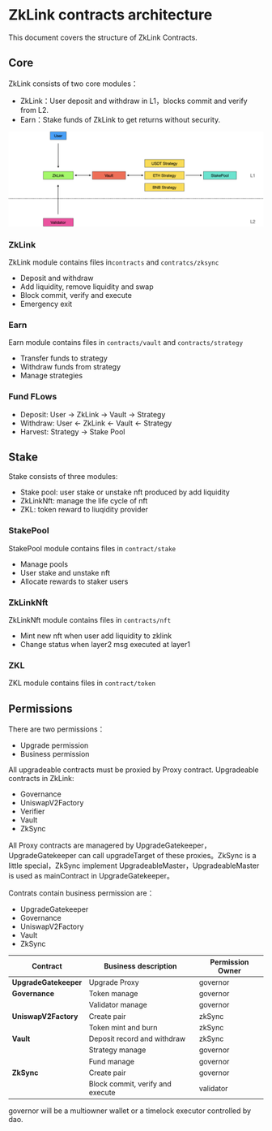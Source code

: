 # ZkLink contracts architecture

This document covers the structure of ZkLink Contracts.

## Core

ZkLink consists of two core modules：

* ZkLink：User deposit and withdraw in L1，blocks commit and verify from L2.
* Earn：Stake funds of ZkLink to get returns without security.

![image-20211128200745367](./contracts-structure.png)

### ZkLink

ZkLink module contains files in`contracts` and `contratcs/zksync`

* Deposit and withdraw
* Add liquidity, remove liquidity and swap
* Block commit, verify and execute
* Emergency exit

### Earn

Earn module contains files in `contracts/vault` and `contracts/strategy`

* Transfer funds to strategy
* Withdraw funds from strategy
* Manage strategies

### Fund FLows

* Deposit: User -> ZkLink -> Vault -> Strategy
* Withdraw: User <- ZkLink <- Vault <- Strategy
* Harvest: Strategy -> Stake Pool

## Stake

Stake consists of three modules:

* Stake pool: user stake or unstake nft produced by add liquidity
* ZkLinkNft: manage the life cycle of nft
* ZKL: token reward to liuqidity provider

### StakePool

StakePool module contains files in `contract/stake`

* Manage pools
* User stake and unstake nft
* Allocate rewards to staker users

### ZkLinkNft

ZkLinkNft module contains files in `contracts/nft`

* Mint new nft when user add liquidity to zklink
* Change status when layer2 msg executed at layer1

### ZKL

ZKL module contains files in `contract/token`

## Permissions

There are two permissions：

* Upgrade permission
* Business permission

All upgradeable contracts must be proxied by Proxy contract. Upgradeable contracts in ZkLink:

* Governance
* UniswapV2Factory
* Verifier
* Vault
* ZkSync

All Proxy contracts are managered by UpgradeGatekeeper，UpgradeGatekeeper can call upgradeTarget of these proxies。ZkSync is a little special，ZkSync  implement UpgradeableMaster，UpgradeableMaster is used as mainContract in UpgradeGatekeeper。

Contrats contain business permission are：

* UpgradeGatekeeper
* Governance
* UniswapV2Factory
* Vault
* ZkSync

| **Contract**          | **Business description**         | **Permission Owner** |
| --------------------- | -------------------------------- | -------------------- |
| **UpgradeGatekeeper** | Upgrade Proxy                    | governor             |
| **Governance**        | Token manage                     | governor             |
|                       | Validator manage                 | governor             |
| **UniswapV2Factory**  | Create pair                      | zkSync               |
|                       | Token mint and burn              | zkSync               |
| **Vault**             | Deposit record and withdraw      | zkSync               |
|                       | Strategy manage                  | governor             |
|                       | Fund manage                      | governor             |
| **ZkSync**            | Create pair                      | governor             |
|                       | Block commit, verify and execute | validator            |

governor will be a multiowner wallet or a timelock executor controlled by dao.

